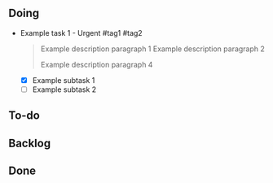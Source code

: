 ## **Doing**

- Example task 1 - Urgent #tag1 #tag2
  > Example description paragraph 1
  > Example description paragraph 2
  >
  > Example description paragraph 4
  - [x] Example subtask 1
  - [ ] Example subtask 2

## **To-do**


## **Backlog**


## **Done**


